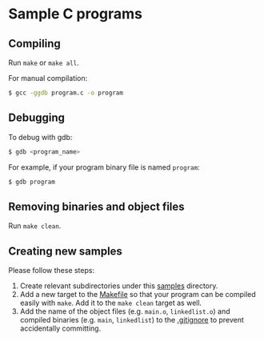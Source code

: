 # Sample C programs

## Compiling

Run `make` or `make all`.

For manual compilation:

```bash
$ gcc -ggdb program.c -o program
```

## Debugging

To debug with gdb:

```bash
$ gdb <program_name> 
```

For example, if your program binary file is named `program`:

```bash
$ gdb program
```

## Removing binaries and object files

Run `make clean`.

## Creating new samples

Please follow these steps:

1. Create relevant subdirectories under this [samples](.) directory.
1. Add a new target to the [Makefile](./Makefile) so that your program can be compiled easily with `make`. Add it to the `make clean` target as well.
1. Add the name of the object files (e.g. `main.o`, `linkedlist.o`) and compiled binaries (e.g. `main`, `linkedlist`) to the [.gitignore](./.gitignore) to prevent accidentally committing.
